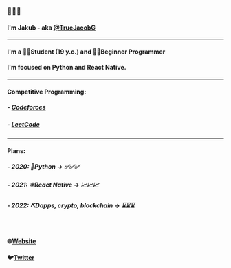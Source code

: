 ### 👋👋👋
#### I'm Jakub - aka [@TrueJacobG][twitter]

---

#### I'm a 👨‍🎓Student (19 y.o.) and 👨‍💻Beginner Programmer
#### I'm focused on Python and React Native.

---

#### Competitive Programming:
##### - [Codeforces][codeforces-website]
##### - [LeetCode][leetcode-website]

---

#### Plans:
##### - 2020: 🐍Python -> ✅✅✅
##### - 2021: ⚛️React Native -> 📈📈📈
##### - 2022: ⛏️Dapps, crypto, blockchain -> ⌛⌛⌛

</br>

#### 🌐[Website][website]
#### 🐦[Twitter][twitter]


[website]: https://truejacobg.github.io/WEB/
[twitter]: https://twitter.com/TrueJacobG
[codeforces-website]: https://codeforces.com/submissions/TrueJacobG
[leetcode-website]: https://leetcode.com/TrueJacobG/
